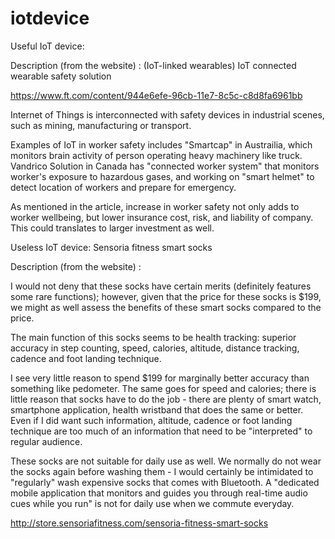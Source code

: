# iotdevice

Useful IoT device: 

Description (from the website) : (IoT-linked wearables) IoT connected wearable safety solution 

https://www.ft.com/content/944e6efe-96cb-11e7-8c5c-c8d8fa6961bb

Internet of Things is interconnected with safety devices in industrial scenes, such as mining, manufacturing or transport. 

Examples of IoT in worker safety includes "Smartcap" in Austrailia, which monitors brain activity of person operating heavy machinery like truck. Vandrico Solution in Canada has "connected worker system" that monitors worker's exposure to hazardous gases, and working on "smart helmet" to detect location of workers and prepare for emergency.  

As mentioned in the article, increase in worker safety not only adds to worker wellbeing, but lower insurance cost, risk, and liability of company. This could translates to larger investment as well. 


Useless IoT device: Sensoria fitness smart socks

Description (from the website) : 
	
I would not deny that these socks have certain merits (definitely features some rare functions); however, given that the price for these socks is $199, we might as well assess the benefits of these smart socks compared to the price. 
	
The main function of this socks seems to be health tracking: superior accuracy in step counting, speed, calories, altitude, distance tracking, cadence and foot landing technique. 
	
I see very little reason to spend $199 for marginally better accuracy than something like pedometer. The same goes for speed and calories; there is little reason that socks have to do the job - there are plenty of smart watch, smartphone application, health wristband that does the same or better. Even if I did want such information, altitude, cadence or foot landing technique are too much of an information that need to be "interpreted" to regular audience. 
	
These socks are not suitable for daily use as well. We normally do not wear the socks again before washing them - I would certainly be intimidated to "regularly" wash expensive socks that comes with Bluetooth. A "dedicated mobile application that monitors and guides you through real-time audio cues while you run" is not for daily use when we commute everyday. 
	
	
http://store.sensoriafitness.com/sensoria-fitness-smart-socks

